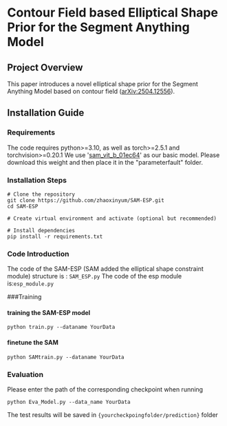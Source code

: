 # Contour Field based Elliptical Shape Prior for the Segment Anything Model

## Project Overview
This paper introduces a novel elliptical shape prior for the Segment Anything Model based on contour field ([arXiv:2504.12556](https://arxiv.org/abs/2504.12556 "arXiv:2504.12556")).

## Installation Guide

### Requirements
The code requires python>=3.10, as well as torch>=2.5.1 and torchvision>=0.20.1
We use '[sam_vit_b_01ec64](https://dl.fbaipublicfiles.com/segment_anything/sam_vit_b_01ec64.pth)' as our basic model. Please download this weight and then place it in the "parameterfault" folder.
### Installation Steps

```plaintext
# Clone the repository
git clone https://github.com/zhaoxinyum/SAM-ESP.git
cd SAM-ESP

# Create virtual environment and activate (optional but recommended)

# Install dependencies
pip install -r requirements.txt
```
### Code Introduction
The code of the SAM-ESP (SAM added the elliptical shape constraint module) structure is : `SAM_ESP.py`
The code of the esp module is:`esp_module.py`

###Training 
#### training the SAM-ESP model
```plaintext
python train.py --dataname YourData 
```
#### finetune the SAM
```plaintext
python SAMtrain.py --dataname YourData
```

### Evaluation
Please enter the path of the corresponding checkpoint when running

```plaintext
python Eva_Model.py --data_name YourData
```
The test results will be saved in `{yourcheckpoingfolder/prediction}` folder

[//]: # (##Acknowledgments)

[//]: # (This repository is built upon ideas and implementations inspired by the paper "Contour flow constraint: Preserving)

[//]: # (global shape similarity for deep learning-based image segmentation". I would like to thank the authors)
